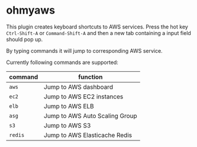 # ohmyaws
This plugin creates keyboard shortcuts to AWS services. 
Press the hot key `Ctrl-Shift-A` or `Command-Shift-A` and then a new tab containing a input field should pop up.

By typing commands it will jump to corresponding AWS service.

Currently following commands are supported:

| command | function |
|----|-----------------------|
| `aws` |  Jump to AWS dashboard |
| `ec2` |  Jump to AWS EC2 instances |
| `elb` |  Jump to AWS ELB |
| `asg` |  Jump to AWS Auto Scaling Group |
| `s3`  | Jump to AWS S3|
| `redis`| Jump to AWS Elasticache Redis|

